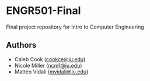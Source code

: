 # ENGR501-Final
Final project repository for Intro to Computer Engineering 

## Authors
  - Caleb Cook ([cookce@iu.edu](cookce@iu.edu))
  - Nicole Miller ([ncm1@iu.edu](ncm1@iu.edu))
  - Matteo Vidali ([mvidali@iu.edu](mvidali@iu.edu))
